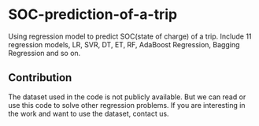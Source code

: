 # SOC-prediction-of-a-trip
Using regression model to predict SOC(state of charge) of a trip. Include 11 regression models, LR, SVR, DT, ET, RF, AdaBoost Regression, Bagging Regression and so on.

## Contribution
The dataset used in the code is not publicly available. But we can read or use this code to solve other regression problems. If you are interesting in the work and want to use the dataset, contact us.
